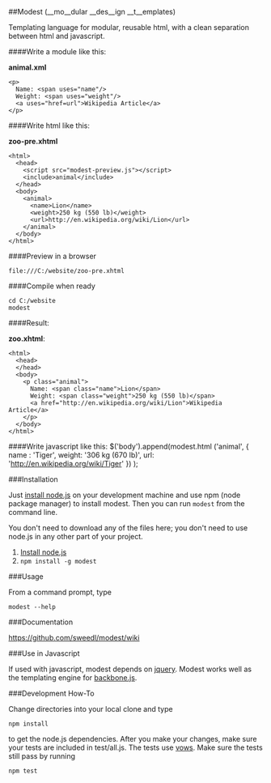 ##Modest 
(__mo__dular __des__ign __t__emplates)

Templating language for modular, reusable html, with a clean separation between html and javascript.

####Write a module like this:

__animal.xml__

    <p>
      Name: <span uses="name"/>
      Weight: <span uses="weight"/>
      <a uses="href=url">Wikipedia Article</a>
    </p>
    
####Write html like this:

__zoo-pre.xhtml__

    <html>
      <head>
        <script src="modest-preview.js"></script>
        <include>animal</include>
      </head>
      <body>
        <animal>
          <name>Lion</name>
          <weight>250 kg (550 lb)</weight>
          <url>http://en.wikipedia.org/wiki/Lion</url>
        </animal>
      </body>
    </html>

####Preview in a browser

``file:///C:/website/zoo-pre.xhtml``

####Compile when ready

    cd C:/website
    modest

####Result:

__zoo.xhtml__:

    <html>
      <head>
      </head>
      <body>
        <p class="animal">
          Name: <span class="name">Lion</span>
          Weight: <span class="weight">250 kg (550 lb)</span>
          <a href="http://en.wikipedia.org/wiki/Lion">Wikipedia Article</a>
        </p>
      </body>
    </html>

####Write javascript like this:
    $('body').append(modest.html
      ('animal', { 
        name : 'Tiger',
        weight: '306 kg (670 lb)',
        url: 'http://en.wikipedia.org/wiki/Tiger' 
      })
    );

###Installation

Just [install node.js](http://nodejs.org/#download) on your development machine and use npm (node package manager) to install modest.  Then you can run ``modest`` from the command line.

You don't need to download any of the files here; you don't need to use node.js in any other part of your project.  

1. [Install node.js](http://nodejs.org/#download)
2. ``npm install -g modest``

###Usage

From a command prompt, type

    modest --help

###Documentation

https://github.com/sweedl/modest/wiki

###Use in Javascript

If used with javascript, modest depends on [jquery](http://jquery.com).  Modest works well as the templating engine for [backbone.js](https://github.com/documentcloud/backbone).

###Development How-To

Change directories into your local clone and type

    npm install

to get the node.js dependencies.  After you make your changes, make sure your tests are included in test/all.js.  The tests use [vows](http://vowsjs.org).  Make sure the tests still pass by running

    npm test


